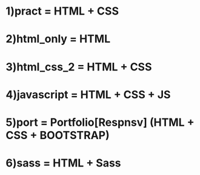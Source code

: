 # 1)pract      = HTML + CSS
# 2)html_only  = HTML
# 3)html_css_2 = HTML + CSS
# 4)javascript = HTML + CSS + JS
# 5)port       = Portfolio[Respnsv] (HTML + CSS + BOOTSTRAP)
# 6)sass       = HTML + Sass
